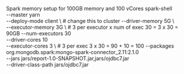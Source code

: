 Spark memory setup for 100GB memory and 100 vCores
spark-shell \
--master yarn \
--deploy-mode client \ # change this to cluster
--driver-memory 5G \  
--executor-memory 3G \  # 3 per executor x num of exec 30 = 3 x 30 = 90GB
--num-executors 30 \
--driver-cores 10 \
--executor-cores 3 \   # 3 per exec   3 x 30 = 90 + 10 = 100 
--packages org.mongodb.spark:mongo-spark-connector_2.11:2.1.0 \
--jars jars/report-1.0-SNAPSHOT.jar,jars/ojdbc7.jar \
--driver-class-path jars/ojdbc7.jar
